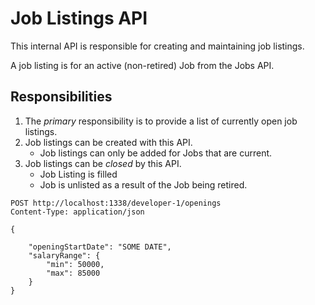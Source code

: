 # Job Listings API

This internal API is responsible for creating and maintaining job listings.

A job listing is for an active (non-retired) Job from the Jobs API.

## Responsibilities

1. The *primary* responsibility is to provide a list of currently open job listings.
2. Job listings can be created with this API.
    - Job listings can only be added for Jobs that are current.
3. Job listings can be *closed* by this API.
    - Job Listing is filled
    - Job is unlisted as a result of the Job being retired.

```http
POST http://localhost:1338/developer-1/openings
Content-Type: application/json

{

    "openingStartDate": "SOME DATE",
    "salaryRange": {
        "min": 50000,
        "max": 85000
    }
}

```